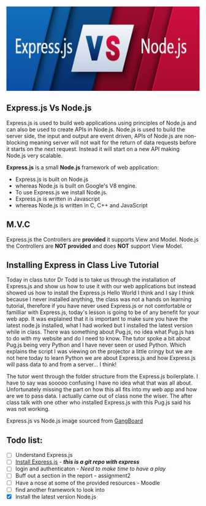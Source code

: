 <br/>
<p align="center">
<img  width="750" height="220" alt="Express.js vs Node.js" src="../assets/express_node.PNG">
</p>

## Express.js Vs Node.js 
Express.js is used to build web applications using principles of Node.js and can also be used to create APIs in Node.js. Node.js is used to build the server side, the input and output are event driven, APIs of Node.js are non-blocking meaning server will not wait for the return of data requests before it starts on the next request. Instead it will start on a new API making Node.js very scalable.

**Express.js** is a small **Node.js** framework of web application: 
* Express.js is built on Node.js 
* whereas Node.js is built on Google's V8 engine. 
* To use Express.js we install Node.js. 
* Express.js is written in Javascript 
* whereas Node.js is written in C, C++ and JavaScript

## M.V.C
Express.js the Controllers are **provided** it supports View and Model.
Node.js the Controllers are **NOT provided** and does **NOT** support View Model.

## Installing Express in Class Live Tutorial
Today in class tutor Dr Todd is to take us through the installation of Express.js and show us how to use it with our web applications but instead showed us how to install the Express.js Hello World I think and I say I think because I never installed anything, the class was not a hands on learning tutorial, therefore if you have never used Express.js or not comfortable or familliar with Express.js, today's lesson is going to be of any benefit for your web app. 
It was explained that it is important to make sure you have the latest node.js installed, what I had worked but I installed the latest version while in class. There was something about Pug.js, no idea what Pug.js has to do with my website and do I need to know. The tutor spoke a bit about Pug.js being very Python and I have never seen or used Python. Which explains the script I was viewing on the projector a little cringy but we are not here today to learn Python we are about Express.js and how Express.js will pass data to and from a server... I think! 
 
The tutor went through the folder structure from the Express.js boilerplate. I have to say was sooooo confusing I have no idea what that was all about. Unfortunately missing the part on how this all fits into my web app and how are we to pass data. I actually came out of class none the wiser. The after class talk with one other who installed Express.js with this Pug.js said his was not working. 

Express.js vs Node.js image sourced from [GangBoard](<(https://github.com/terlici/base-express)>) 

## Todo list:

- [ ] Understand Express.js 
- [ ] [Install Express.js](<(https://github.com/terlici/base-express)>) - **_this is a git repo with express_**
- [ ] login and authenticaton - _Need to make time to have a play_
- [ ] Buff out a section in the report - assignment2 
- [ ] Have a nose at some of the provided resources - Moodle
- [ ] find another framework to look into
- [x] Install the latest version Node.js 
